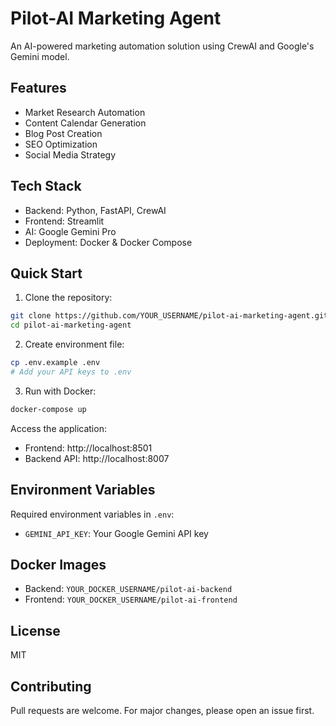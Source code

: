 # Pilot-AI Marketing Agent

An AI-powered marketing automation solution using CrewAI and Google's Gemini model.

## Features

- Market Research Automation
- Content Calendar Generation
- Blog Post Creation
- SEO Optimization
- Social Media Strategy

## Tech Stack

- Backend: Python, FastAPI, CrewAI
- Frontend: Streamlit
- AI: Google Gemini Pro
- Deployment: Docker & Docker Compose

## Quick Start

1. Clone the repository:
```bash
git clone https://github.com/YOUR_USERNAME/pilot-ai-marketing-agent.git
cd pilot-ai-marketing-agent
```

2. Create environment file:
```bash
cp .env.example .env
# Add your API keys to .env
```

3. Run with Docker:
```bash
docker-compose up
```

Access the application:
- Frontend: http://localhost:8501
- Backend API: http://localhost:8007

## Environment Variables

Required environment variables in `.env`:
- `GEMINI_API_KEY`: Your Google Gemini API key

## Docker Images

- Backend: `YOUR_DOCKER_USERNAME/pilot-ai-backend`
- Frontend: `YOUR_DOCKER_USERNAME/pilot-ai-frontend`

## License

MIT

## Contributing

Pull requests are welcome. For major changes, please open an issue first.